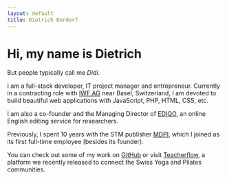 ```yaml
---
layout: default
title: Dietrich Rordorf
---
```

# Hi, my name is Dietrich

But people typically call me *Didi*.

I am a full-stack developer, IT project manager and entrepreneur. Currently in a contracting role with [IWF AG](http://iwf.ch/)
near Basel, Switzerland, I am devoted to build beautiful web applications with JavaScript, PHP, HTML, CSS, etc.

I am also a co-founder and the Managing Director of [EDIQO](https://www.ediqo.com/), an online English editing service for
researchers.

Previously, I spent 10 years with the STM publisher [MDPI](https://www.ediqo.com/), which I joined as its first full-time
employee (besides its founder).

You can check out some of my work on [GitHub](https://github.com/rordi/) or visit [Teacherflow](https://www.teacherflow.ch/),
a platform we recently released to connect the Swiss Yoga and Pilates communities.

